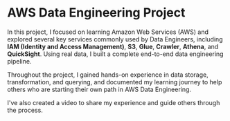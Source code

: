 # AWS Data Engineering Project

In this project, I focused on learning Amazon Web Services (AWS) and explored several key services commonly used by Data Engineers, including **IAM (Identity and Access Management)**, **S3**, **Glue**, **Crawler**, **Athena**, and **QuickSight**. Using real data, I built a complete end-to-end data engineering pipeline.

Throughout the project, I gained hands-on experience in data storage, transformation, and querying, and documented my learning journey to help others who are starting their own path in AWS Data Engineering.

I've also created a video to share my experience and guide others through the process.
